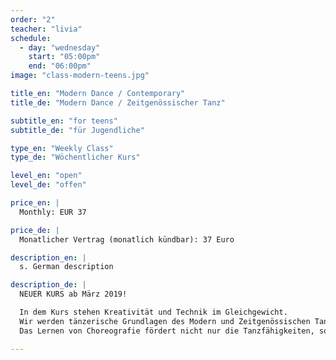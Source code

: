 ```yaml
---
order: "2"
teacher: "livia"
schedule:
  - day: "wednesday"
    start: "05:00pm"
    end: "06:00pm"
image: "class-modern-teens.jpg"

title_en: "Modern Dance / Contemporary"
title_de: "Modern Dance / Zeitgenössischer Tanz"

subtitle_en: "for teens"
subtitle_de: "für Jugendliche"

type_en: "Weekly Class"
type_de: "Wöchentlicher Kurs"

level_en: "open"
level_de: "offen"

price_en: | 
  Monthly: EUR 37   

price_de: |
  Monatlicher Vertrag (monatlich kündbar): 37 Euro

description_en: |  
  s. German description  

description_de: |
  NEUER KURS ab März 2019!  

  In dem Kurs stehen Kreativität und Technik im Gleichgewicht.  
  Wir werden tänzerische Grundlagen des Modern und Zeitgenössischen Tanz durch Spaß und Freude vermitteln: Ausrichtung, Kraft und Bewegungsqualitäten, Boden Arbeit, Rythmus und  Koordination Entwicklung. Kurze Choreografien zu erstellen  durch Improvisation und Komposition sind auch Teil dieses Kurses.   
  Das Lernen von Choreografie fördert nicht nur die Tanzfähigkeiten, sondern auch Konzentration, Koordination und Gedächtnis.

---
```

